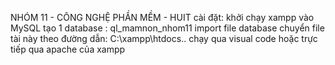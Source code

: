 NHÓM 11 - CÔNG NGHỆ PHẦN MỀM - HUIT
cài đặt:
khởi chạy xampp
vào MySQL tạo 1 database : ql_mamnon_nhom11
import file database 
chuyển file tài này theo đường dẫn: C:\xampp\htdocs\..
chạy qua visual code hoặc trực tiếp qua apache của xampp 
